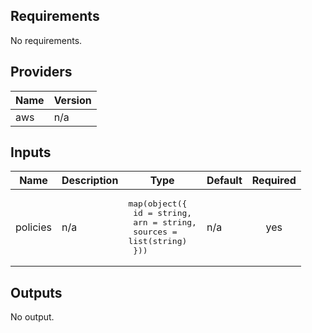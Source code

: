 ## Requirements

No requirements.

## Providers

| Name | Version |
|------|---------|
| aws | n/a |

## Inputs

| Name | Description | Type | Default | Required |
|------|-------------|------|---------|:--------:|
| policies | n/a | <pre>map(object({<br>    id      = string,<br>    arn     = string,<br>    sources = list(string)<br>  }))</pre> | n/a | yes |

## Outputs

No output.

